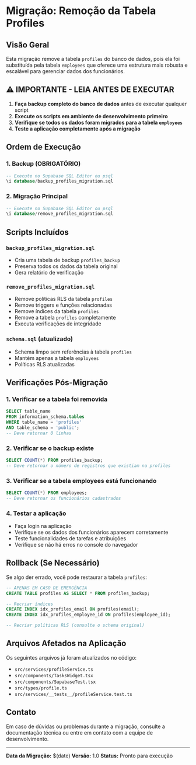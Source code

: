 # Migração: Remoção da Tabela Profiles

## Visão Geral
Esta migração remove a tabela `profiles` do banco de dados, pois ela foi substituída pela tabela `employees` que oferece uma estrutura mais robusta e escalável para gerenciar dados dos funcionários.

## ⚠️ IMPORTANTE - LEIA ANTES DE EXECUTAR

1. **Faça backup completo do banco de dados** antes de executar qualquer script
2. **Execute os scripts em ambiente de desenvolvimento primeiro**
3. **Verifique se todos os dados foram migrados para a tabela `employees`**
4. **Teste a aplicação completamente após a migração**

## Ordem de Execução

### 1. Backup (OBRIGATÓRIO)
```sql
-- Execute no Supabase SQL Editor ou psql
\i database/backup_profiles_migration.sql
```

### 2. Migração Principal
```sql
-- Execute no Supabase SQL Editor ou psql
\i database/remove_profiles_migration.sql
```

## Scripts Incluídos

### `backup_profiles_migration.sql`
- Cria uma tabela de backup `profiles_backup`
- Preserva todos os dados da tabela original
- Gera relatório de verificação

### `remove_profiles_migration.sql`
- Remove políticas RLS da tabela `profiles`
- Remove triggers e funções relacionadas
- Remove índices da tabela `profiles`
- Remove a tabela `profiles` completamente
- Executa verificações de integridade

### `schema.sql` (atualizado)
- Schema limpo sem referências à tabela `profiles`
- Mantém apenas a tabela `employees`
- Políticas RLS atualizadas

## Verificações Pós-Migração

### 1. Verificar se a tabela foi removida
```sql
SELECT table_name 
FROM information_schema.tables 
WHERE table_name = 'profiles' 
AND table_schema = 'public';
-- Deve retornar 0 linhas
```

### 2. Verificar se o backup existe
```sql
SELECT COUNT(*) FROM profiles_backup;
-- Deve retornar o número de registros que existiam na profiles
```

### 3. Verificar se a tabela employees está funcionando
```sql
SELECT COUNT(*) FROM employees;
-- Deve retornar os funcionários cadastrados
```

### 4. Testar a aplicação
- Faça login na aplicação
- Verifique se os dados dos funcionários aparecem corretamente
- Teste funcionalidades de tarefas e atribuições
- Verifique se não há erros no console do navegador

## Rollback (Se Necessário)

Se algo der errado, você pode restaurar a tabela `profiles`:

```sql
-- APENAS EM CASO DE EMERGÊNCIA
CREATE TABLE profiles AS SELECT * FROM profiles_backup;

-- Recriar índices
CREATE INDEX idx_profiles_email ON profiles(email);
CREATE INDEX idx_profiles_employee_id ON profiles(employee_id);

-- Recriar políticas RLS (consulte o schema original)
```

## Arquivos Afetados na Aplicação

Os seguintes arquivos já foram atualizados no código:
- `src/services/profileService.ts`
- `src/components/TasksWidget.tsx`
- `src/components/SupabaseTest.tsx`
- `src/types/profile.ts`
- `src/services/__tests__/profileService.test.ts`

## Contato

Em caso de dúvidas ou problemas durante a migração, consulte a documentação técnica ou entre em contato com a equipe de desenvolvimento.

---
**Data da Migração:** $(date)
**Versão:** 1.0
**Status:** Pronto para execução